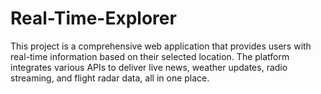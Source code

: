 # Real-Time-Explorer
 This project is a comprehensive web application that provides users with real-time information based on their selected location. The platform integrates various APIs to deliver live news, weather updates, radio streaming, and flight radar data, all in one place.
